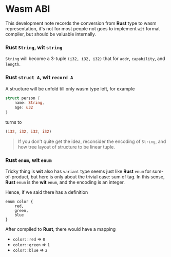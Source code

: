# Wasm ABI

This development note records the conversion from **Rust** type to wasm representation, it's not for most people not goes to implement `wit` format compiler, but should be valuable internally.

### Rust `String`, wit `string`

`String` will become a 3-tuple `(i32, i32, i32)` that for `addr`, `capability`, and `length`.

### Rust `struct A`, wit `record A`

A structure will be unfold till only wasm type left, for example

```rust
struct person {
    name: String,
    age: u32
}
```

turns to

```rust
(i32, i32, i32, i32)
```

> If you don't quite get the idea, reconsider the encoding of `String`, and how tree layout of structure to be linear tuple.

### Rust `enum`, wit `enum`

Tricky thing is **wit** also has `variant` type seems just like **Rust** `enum` for sum-of-product, but here is only about the trivial case: sum of tag. In this sense, **Rust** `enum` is the **wit** `enum`, and the encoding is an integer.

Hence, if we said there has a definition

```wit
enum color {
    red,
    green,
    blue
}
```

After compiled to **Rust**, there would have a mapping

- `color::red` => `0`
- `color::green` => `1`
- `color::blue` => `2`
